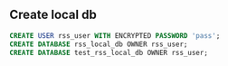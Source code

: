 ## Create local db

```sql
CREATE USER rss_user WITH ENCRYPTED PASSWORD 'pass';
CREATE DATABASE rss_local_db OWNER rss_user;
CREATE DATABASE test_rss_local_db OWNER rss_user;
```